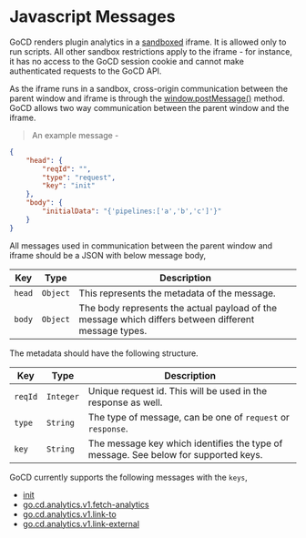 # Javascript Messages

GoCD renders plugin analytics in a <a href='https://developer.mozilla.org/en-US/docs/Web/HTML/Element/iframe' target='_blank'>sandboxed</a> iframe. It is allowed only to run scripts. All other sandbox restrictions apply to the iframe - for instance, it has no access to the GoCD session cookie and cannot make authenticated requests to the GoCD API.

As the iframe runs in a sandbox, cross-origin communication between the parent window and iframe is through the <a href='https://developer.mozilla.org/en-US/docs/Web/API/Window/postMessage' target='_blank'>window.postMessage()</a> method. GoCD allows two way communication between the parent window and the iframe.

> An example message -

```json
{
    "head": {
        "reqId": "",
        "type": "request",
        "key": "init"
    },
    "body": {
        "initialData": "{'pipelines:['a','b','c']'}"
    }
}
```

All messages used in communication between the parent window and iframe should be a JSON with below message body,

<p class='attributes-table-follows'></p>

| Key    | Type     | Description                                                                                          |
|--------|----------|------------------------------------------------------------------------------------------------------|
| `head` | `Object` | This represents the metadata of the message.                                                         |
| `body` | `Object` | The body represents the actual payload of the message which differs between different message types. |


The metadata should have the following structure.

<p class='attributes-table-follows'></p>

| Key     | Type      | Description                                                                         |
|---------|-----------|-------------------------------------------------------------------------------------|
| `reqId` | `Integer` | Unique request id. This will be used in the response as well.                       |
| `type`  | `String`  | The type of message, can be one of `request` or `response`.                         |
| `key`   | `String`  | The message key which identifies the type of message. See below for supported keys. |

GoCD currently supports the following messages with the `keys`,

* [init](#init)
* [go.cd.analytics.v1.fetch-analytics](#go-cd-analytics-v1-fetch-analytics)
* [go.cd.analytics.v1.link-to](#go-cd-analytics-v1-link-to)
* [go.cd.analytics.v1.link-external](#go-cd-analytics-v1-link-external)
